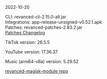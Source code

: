 2022-10-20
  
CLI: revanced-cli-2.15.0-all.jar  
Integrations: app-release-unsigned-v0.52.1.apk  
Patches: revanced-patches-2.83.2.jar  
[Patches Changelog](https://github.com/revanced/revanced-patches/releases/tag/v2.83.2)  

TikTok version: 26.5.5  

YouTube version: 17.36.37  

Music (arm64-v8a) version: 5.29.52  

[revanced-magisk-module repo](https://github.com/j-hc/revanced-magisk-module)
